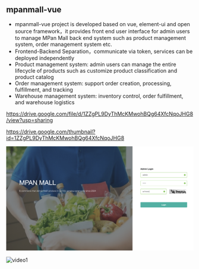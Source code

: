 

## mpanmall-vue
- mpanmall-vue project is developed based on vue, element-ui and open source framework，it provides front end user interface for admin users to manage MPan Mall back end system such as product management system, order management system etc.
- Frontend-Backend Separation，communicate via token, services can be deployed independently
- Product management system: admin users can manage the entire lifecycle of products such as customize product classification and product catalog
- Order management system: support order creation, processing, fulfillment, and tracking
- Warehouse management system:  inventory control, order fulfillment, and warehouse logistics


https://drive.google.com/file/d/1ZZgPL9DyThMcKMwohBQg64XfcNqoJHG8/view?usp=sharing

https://drive.google.com/thumbnail?id=1ZZgPL9DyThMcKMwohBQg64XfcNqoJHG8


[![Video Thumbnail](https://github.com/MMpan168/mpanmall-vue/blob/main/demo/01.png)](https://drive.google.com/file/d/1ZZgPL9DyThMcKMwohBQg64XfcNqoJHG8/view?usp=sharing)


![video1](https://drive.google.com/file/d/1ZZgPL9DyThMcKMwohBQg64XfcNqoJHG8/view?usp=sharing)


